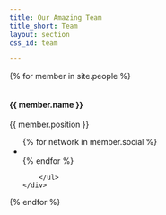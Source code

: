 ```yaml
---
title: Our Amazing Team
title_short: Team
layout: section
css_id: team

---
```




{% for member in site.people %}
<div class="col-sm-4">
    <div class="team-member">
        <img src="img/team/{{ member.pic }}.jpg" class="img-responsive img-circle" alt="">
        <h4>{{ member.name }}</h4>
        <p class="text-muted">{{ member.position }}</p>
        <ul class="list-inline social-buttons">
            {% for network in member.social %}
            <li>
                <a href="{{ network.url }}">
                    <i class="{{ network.title }}"></i> 
                </a>
            </li>
            {% endfor %}

        </ul>
    </div>
</div>
{% endfor %}

